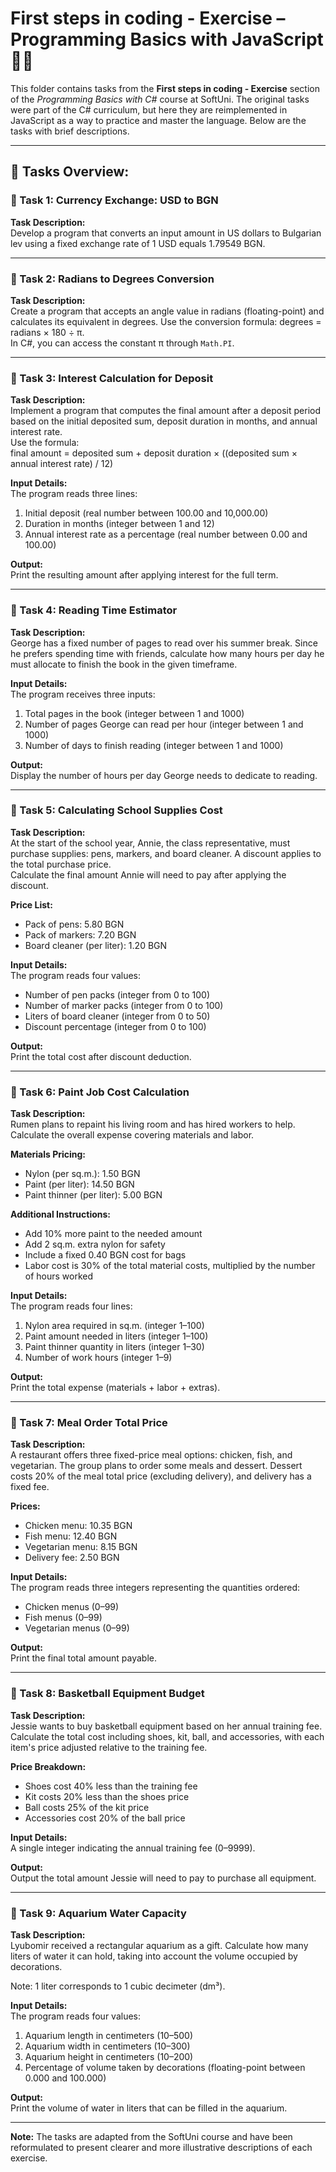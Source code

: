 # First steps in coding - Exercise – Programming Basics with JavaScript 🧑‍💻

This folder contains tasks from the **First steps in coding - Exercise** section of the _Programming Basics with C#_ course at SoftUni. The original tasks were part of the C# curriculum, but here they are reimplemented in JavaScript as a way to practice and master the language. Below are the tasks with brief descriptions.

---

## 🔧 Tasks Overview:

### 📝 Task 1: Currency Exchange: USD to BGN 
**Task Description:**  
Develop a program that converts an input amount in US dollars to Bulgarian lev using a fixed exchange rate of 1 USD equals 1.79549 BGN.

---

### 📝 Task 2: Radians to Degrees Conversion  
**Task Description:**  
Create a program that accepts an angle value in radians (floating-point) and calculates its equivalent in degrees. Use the conversion formula: degrees = radians × 180 ÷ π.  
In C#, you can access the constant π through `Math.PI`.

---

### 📝 Task 3: Interest Calculation for Deposit  
**Task Description:**  
Implement a program that computes the final amount after a deposit period based on the initial deposited sum, deposit duration in months, and annual interest rate.  
Use the formula:  
final amount = deposited sum + deposit duration × ((deposited sum × annual interest rate) / 12)

**Input Details:**  
The program reads three lines:  
1. Initial deposit (real number between 100.00 and 10,000.00)  
2. Duration in months (integer between 1 and 12)  
3. Annual interest rate as a percentage (real number between 0.00 and 100.00)

**Output:**  
Print the resulting amount after applying interest for the full term.

---

### 📝 Task 4: Reading Time Estimator  
**Task Description:**  
George has a fixed number of pages to read over his summer break. Since he prefers spending time with friends, calculate how many hours per day he must allocate to finish the book in the given timeframe.

**Input Details:**  
The program receives three inputs:  
1. Total pages in the book (integer between 1 and 1000)  
2. Number of pages George can read per hour (integer between 1 and 1000)  
3. Number of days to finish reading (integer between 1 and 1000)

**Output:**  
Display the number of hours per day George needs to dedicate to reading.

---

### 📝 Task 5: Calculating School Supplies Cost  
**Task Description:**  
At the start of the school year, Annie, the class representative, must purchase supplies: pens, markers, and board cleaner. A discount applies to the total purchase price.  
Calculate the final amount Annie will need to pay after applying the discount.

**Price List:**  
- Pack of pens: 5.80 BGN  
- Pack of markers: 7.20 BGN  
- Board cleaner (per liter): 1.20 BGN

**Input Details:**  
The program reads four values:  
- Number of pen packs (integer from 0 to 100)  
- Number of marker packs (integer from 0 to 100)  
- Liters of board cleaner (integer from 0 to 50)  
- Discount percentage (integer from 0 to 100)

**Output:**  
Print the total cost after discount deduction.

---

### 📝 Task 6: Paint Job Cost Calculation  
**Task Description:**  
Rumen plans to repaint his living room and has hired workers to help. Calculate the overall expense covering materials and labor.

**Materials Pricing:**  
- Nylon (per sq.m.): 1.50 BGN  
- Paint (per liter): 14.50 BGN  
- Paint thinner (per liter): 5.00 BGN

**Additional Instructions:**  
- Add 10% more paint to the needed amount  
- Add 2 sq.m. extra nylon for safety  
- Include a fixed 0.40 BGN cost for bags  
- Labor cost is 30% of the total material costs, multiplied by the number of hours worked

**Input Details:**  
The program reads four lines:  
1. Nylon area required in sq.m. (integer 1–100)  
2. Paint amount needed in liters (integer 1–100)  
3. Paint thinner quantity in liters (integer 1–30)  
4. Number of work hours (integer 1–9)

**Output:**  
Print the total expense (materials + labor + extras).

---

### 📝 Task 7: Meal Order Total Price  
**Task Description:**  
A restaurant offers three fixed-price meal options: chicken, fish, and vegetarian. The group plans to order some meals and dessert. Dessert costs 20% of the meal total price (excluding delivery), and delivery has a fixed fee.

**Prices:**  
- Chicken menu: 10.35 BGN  
- Fish menu: 12.40 BGN  
- Vegetarian menu: 8.15 BGN  
- Delivery fee: 2.50 BGN

**Input Details:**  
The program reads three integers representing the quantities ordered:  
- Chicken menus (0–99)  
- Fish menus (0–99)  
- Vegetarian menus (0–99)

**Output:**  
Print the final total amount payable.

---

### 📝 Task 8: Basketball Equipment Budget 
**Task Description:**  
Jessie wants to buy basketball equipment based on her annual training fee. Calculate the total cost including shoes, kit, ball, and accessories, with each item's price adjusted relative to the training fee.

**Price Breakdown:**  
- Shoes cost 40% less than the training fee  
- Kit costs 20% less than the shoes price  
- Ball costs 25% of the kit price  
- Accessories cost 20% of the ball price

**Input Details:**  
A single integer indicating the annual training fee (0–9999).

**Output:**  
Output the total amount Jessie will need to pay to purchase all equipment.

---

### 📝 Task 9: Aquarium Water Capacity  
**Task Description:**  
Lyubomir received a rectangular aquarium as a gift. Calculate how many liters of water it can hold, taking into account the volume occupied by decorations.

Note: 1 liter corresponds to 1 cubic decimeter (dm³).

**Input Details:**  
The program reads four values:  
1. Aquarium length in centimeters (10–500)  
2. Aquarium width in centimeters (10–300)  
3. Aquarium height in centimeters (10–200)  
4. Percentage of volume taken by decorations (floating-point between 0.000 and 100.000)

**Output:**  
Print the volume of water in liters that can be filled in the aquarium.

---

**Note:** The tasks are adapted from the SoftUni course and have been reformulated to present clearer and more illustrative descriptions of each exercise.
